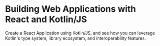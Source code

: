 # Building Web Applications with React and Kotlin/JS

Create a React Application using Kotlin/JS, and see how you can leverage
Kotlin's type system, library ecosystem, and interoperability features.
